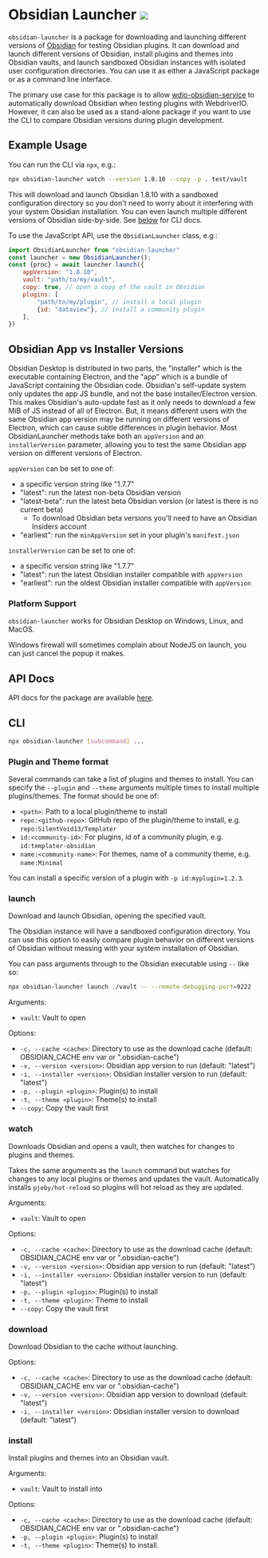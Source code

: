 # Obsidian Launcher [![](https://img.shields.io/npm/v/obsidian-launcher)](https://www.npmjs.com/package/obsidian-launcher)

`obsidian-launcher` is a package for downloading and launching different versions of [Obsidian](https://obsidian.md) for testing Obsidian plugins. It can download and launch different versions of Obsidian, install plugins and themes into Obsidian vaults, and launch sandboxed Obsidian instances with isolated user configuration directories. You can use it as either a JavaScript package or as a command line interface.

The primary use case for this package is to allow [wdio-obsidian-service](../wdio-obsidian-service/README.md) to automatically download Obsidian when testing plugins with WebdriverIO. However, it can also be used as a stand-alone package if you want to use the CLI to compare Obsidian versions during plugin development.

## Example Usage
You can run the CLI via `npx`, e.g.:
```bash
npx obsidian-launcher watch --version 1.8.10 --copy -p . test/vault
```
This will download and launch Obsidian 1.8.10 with a sandboxed configuration directory so you don't need to worry about it interfering with your system Obsidian installation. You can even launch multiple different versions of Obsidian side-by-side. See [below](#cli) for CLI docs.

To use the JavaScript API, use the `ObsidianLauncher` class, e.g.:
```js
import ObsidianLauncher from "obsidian-launcher"
const launcher = new ObsidianLauncher();
const {proc} = await launcher.launch({
    appVersion: "1.8.10",
    vault: "path/to/my/vault",
    copy: true, // open a copy of the vault in Obsidian
    plugins: [
        "path/to/my/plugin", // install a local plugin
        {id: "dataview"}, // install a community plugin
    ],
})
```

## Obsidian App vs Installer Versions
Obsidian Desktop is distributed in two parts, the "installer" which is the executable containing Electron, and the "app" which is a bundle of JavaScript containing the Obsidian code. Obsidian's self-update system only updates the app JS bundle, and not the base installer/Electron version. This makes Obsidian's auto-update fast as it only needs to download a few MiB of JS instead of all of Electron. But, it means different users with the same Obsidian app version may be running on different versions of Electron, which can cause subtle differences in plugin behavior. Most ObsidianLauncher methods take both an `appVersion` and an `installerVersion` parameter, allowing you to test the same Obsidian app version on different versions of Electron.

`appVersion` can be set to one of:
- a specific version string like "1.7.7"
- "latest": run the latest non-beta Obsidian version
- "latest-beta": run the latest beta Obsidian version (or latest is there is no current beta)
    - To download Obsidian beta versions you'll need to have an Obsidian Insiders account
- "earliest": run the `minAppVersion` set in your plugin's `manifest.json`

`installerVersion` can be set to one of:
- a specific version string like "1.7.7"
- "latest": run the latest Obsidian installer compatible with `appVersion`
- "earliest": run the oldest Obsidian installer compatible with `appVersion`

### Platform Support
`obsidian-launcher` works for Obsidian Desktop on Windows, Linux, and MacOS.

Windows firewall will sometimes complain about NodeJS on launch, you can just cancel the popup it makes.

## API Docs
API docs for the package are available [here](https://jesse-r-s-hines.github.io/wdio-obsidian-service/obsidian-launcher/README.html).

## CLI
```bash
npx obsidian-launcher [subcommand] ...
```

### Plugin and Theme format
Several commands can take a list of plugins and themes to install. You can specify the `--plugin` and `--theme` arguments multiple times to install multiple plugins/themes. The format should be one of:
- `<path>`: Path to a local plugin/theme to install
- `repo:<github-repo>`: GitHub repo of the plugin/theme to install, e.g. `repo:SilentVoid13/Templater`
- `id:<community-id>`: For plugins, id of a community plugin, e.g. `id:templater-obsidian`
- `name:<community-name>`: For themes, name of a community theme, e.g. `name:Minimal`

You can install a specific version of a plugin with `-p id:myplugin=1.2.3`.

### launch
Download and launch Obsidian, opening the specified vault.

The Obsidian instance will have a sandboxed configuration directory. You can use this option to easily compare plugin behavior on different versions of Obsidian without messing with your system installation of Obsidian.

You can pass arguments through to the Obsidian executable using `--` like so:
```bash
npx obsidian-launcher launch ./vault -- --remote-debugging-port=9222
```

Arguments:
- `vault`: Vault to open

Options:
- `-c, --cache <cache>`: Directory to use as the download cache (default: OBSIDIAN_CACHE env var or ".obsidian-cache")
- `-v, --version <version>`: Obsidian app version to run (default: "latest")
- `-i, --installer <version>`: Obsidian installer version to run (default: "latest")
- `-p, --plugin <plugin>`: Plugin(s) to install
- `-t, --theme <plugin>`: Theme(s) to install
- `--copy`: Copy the vault first

### watch
Downloads Obsidian and opens a vault, then watches for changes to plugins and themes.

Takes the same arguments as the `launch` command but watches for changes to any local plugins or themes and updates the vault. Automatically installs `pjeby/hot-reload` so plugins will hot reload as they are updated.

Arguments:
- `vault`: Vault to open

Options:
- `-c, --cache <cache>`: Directory to use as the download cache (default: OBSIDIAN_CACHE env var or ".obsidian-cache")
- `-v, --version <version>`: Obsidian app version to run (default: "latest")
- `-i, --installer <version>`: Obsidian installer version to run (default: "latest")
- `-p, --plugin <plugin>`: Plugin(s) to install
- `-t, --theme <plugin>`: Theme to install
- `--copy`: Copy the vault first

### download
Download Obsidian to the cache without launching.

Options:
- `-c, --cache <cache>`: Directory to use as the download cache (default: OBSIDIAN_CACHE env var or ".obsidian-cache")
- `-v, --version <version>`: Obsidian app version to download (default: "latest")
- `-i, --installer <version>`: Obsidian installer version to download (default: "latest")

### install
Install plugins and themes into an Obsidian vault.

Arguments:
- `vault`: Vault to install into

Options:
- `-c, --cache <cache>`: Directory to use as the download cache (default: OBSIDIAN_CACHE env var or ".obsidian-cache")
- `-p, --plugin <plugin>`: Plugin(s) to install
- `-t, --theme <plugin>`: Theme(s) to install.
